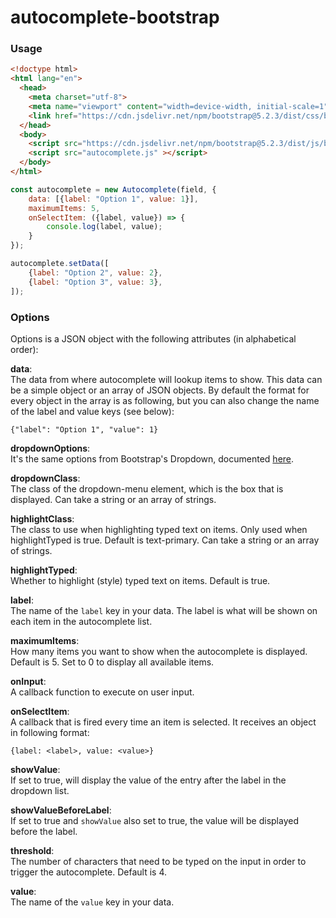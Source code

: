 # autocomplete-bootstrap

### Usage

```html
<!doctype html>
<html lang="en">
  <head>
    <meta charset="utf-8">
    <meta name="viewport" content="width=device-width, initial-scale=1">
    <link href="https://cdn.jsdelivr.net/npm/bootstrap@5.2.3/dist/css/bootstrap.min.css" rel="stylesheet" integrity="sha384-rbsA2VBKQhggwzxH7pPCaAqO46MgnOM80zW1RWuH61DGLwZJEdK2Kadq2F9CUG65" crossorigin="anonymous">
  </head>
  <body>
    <script src="https://cdn.jsdelivr.net/npm/bootstrap@5.2.3/dist/js/bootstrap.bundle.min.js" integrity="sha384-kenU1KFdBIe4zVF0s0G1M5b4hcpxyD9F7jL+jjXkk+Q2h455rYXK/7HAuoJl+0I4" crossorigin="anonymous"></script>
    <script src="autocomplete.js" ></script>
  </body>
</html>
```


```javascript
const autocomplete = new Autocomplete(field, {
    data: [{label: "Option 1", value: 1}],
    maximumItems: 5,
    onSelectItem: ({label, value}) => {
        console.log(label, value);
    }
});

autocomplete.setData([
    {label: "Option 2", value: 2},
    {label: "Option 3", value: 3},
]);
```


### Options

Options is a JSON object with the following attributes (in alphabetical order):

**data**:  
The data from where autocomplete will lookup items to show. This data can be a simple object or an array of JSON objects. By default the format for every object in the array is as following, but you can also change the name of the label and value keys (see below):

    {"label": "Option 1", "value": 1}

**dropdownOptions**:  
It's the same options from Bootstrap's Dropdown, documented [here](https://getbootstrap.com/docs/5.2/components/dropdowns/#options).

**dropdownClass**:  
The class of the dropdown-menu element, which is the box that is displayed. Can take a string or an array of strings.

**highlightClass**:  
The class to use when highlighting typed text on items. Only used when highlightTyped is true. Default is text-primary. Can take a string or an array of strings.

**highlightTyped**:  
Whether to highlight (style) typed text on items. Default is true.

**label**:  
The name of the `label` key in your data. The label is what will be shown on each item in the autocomplete list.

**maximumItems**:  
How many items you want to show when the autocomplete is displayed. Default is 5. Set to 0 to display all available items.

**onInput**:  
A callback function to execute on user input.

**onSelectItem**:  
A callback that is fired every time an item is selected. It receives an object in following format:
    
    {label: <label>, value: <value>}

**showValue**:  
If set to true, will display the value of the entry after the label in the dropdown list.

**showValueBeforeLabel**:  
If set to true and `showValue` also set to true, the value will be displayed before the label.

**threshold**:  
The number of characters that need to be typed on the input in order to trigger the autocomplete. Default is 4.

**value**:  
The name of the `value` key in your data.
